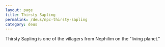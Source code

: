 ```yaml
---
layout: page
title: Thirsty Sapling
permalink: /deus/npc-thirsty-sapling
category: deus
---
```

Thirsty Sapling is one of the villagers from Nephilim on the &quot;living planet.&quot;
